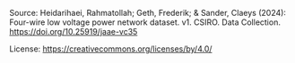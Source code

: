 Source: Heidarihaei, Rahmatollah; Geth, Frederik; & Sander, Claeys (2024): Four-wire low voltage power network dataset. v1. CSIRO. Data Collection. https://doi.org/10.25919/jaae-vc35

License: https://creativecommons.org/licenses/by/4.0/